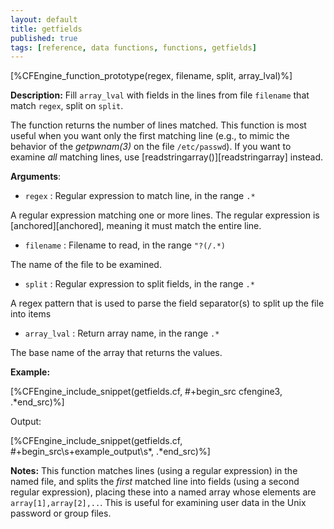 ```yaml
---
layout: default
title: getfields
published: true
tags: [reference, data functions, functions, getfields]
---
```


[%CFEngine_function_prototype(regex, filename, split, array_lval)%]

**Description:** Fill `array_lval` with fields in the lines from file `filename` that match `regex`, split on `split`.

The function returns the number of lines matched. This function is most
useful when you want only the first matching line (e.g., to mimic the
behavior of the *getpwnam(3)* on the file `/etc/passwd`). If you want to
examine *all* matching lines, use [readstringarray()][readstringarray]
instead.

**Arguments**:

* `regex` : Regular expression to match line, in the range `.*`

A regular expression matching one or more lines. The regular expression
is [anchored][anchored], meaning it must match the entire line.

* `filename` : Filename to read, in the range `"?(/.*)`

The name of the file to be examined.

* `split` : Regular expression to split fields, in the range `.*`

A regex pattern that is used to parse the field separator(s) to split up
the file into items

* `array_lval` : Return array name, in the range `.*`

The base name of the array that returns the values.

**Example:**

[%CFEngine_include_snippet(getfields.cf, #\+begin_src cfengine3, .*end_src)%]

Output:

[%CFEngine_include_snippet(getfields.cf, #\+begin_src\s+example_output\s*, .*end_src)%]

**Notes:**
This function matches lines (using a regular expression) in the named
file, and splits the *first* matched line into fields (using a second
regular expression), placing these into a named array whose elements are
`array[1],array[2],..`. This is useful for examining user data in the
Unix password or group files.
